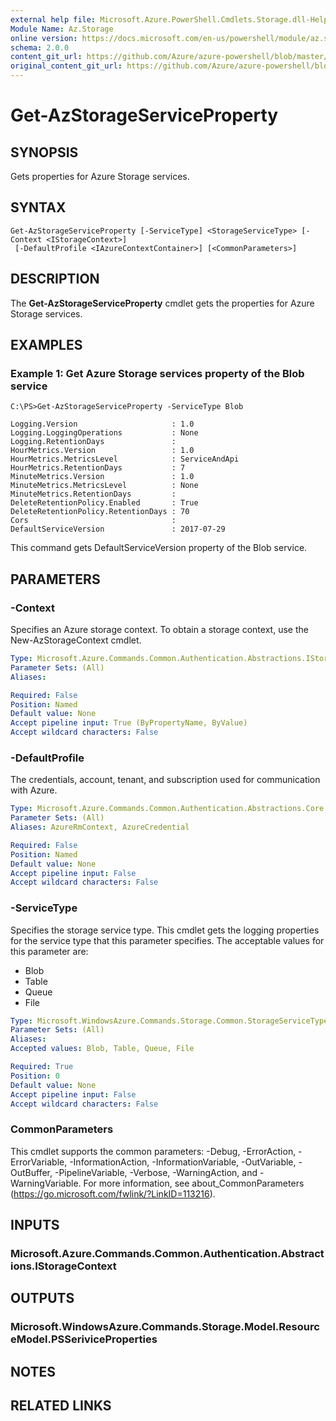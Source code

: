 ```yaml
---
external help file: Microsoft.Azure.PowerShell.Cmdlets.Storage.dll-Help.xml
Module Name: Az.Storage
online version: https://docs.microsoft.com/en-us/powershell/module/az.storage/get-azstorageserviceproperty
schema: 2.0.0
content_git_url: https://github.com/Azure/azure-powershell/blob/master/src/Storage/Storage.Management/help/Get-AzStorageServiceProperty.md
original_content_git_url: https://github.com/Azure/azure-powershell/blob/master/src/Storage/Storage.Management/help/Get-AzStorageServiceProperty.md
---
```


# Get-AzStorageServiceProperty

## SYNOPSIS
Gets properties for Azure Storage services.

## SYNTAX

```
Get-AzStorageServiceProperty [-ServiceType] <StorageServiceType> [-Context <IStorageContext>]
 [-DefaultProfile <IAzureContextContainer>] [<CommonParameters>]
```

## DESCRIPTION
The **Get-AzStorageServiceProperty** cmdlet gets the properties for Azure Storage services.

## EXAMPLES

### Example 1: Get  Azure Storage services property of the Blob service
```
C:\PS>Get-AzStorageServiceProperty -ServiceType Blob

Logging.Version                     : 1.0
Logging.LoggingOperations           : None
Logging.RetentionDays               : 
HourMetrics.Version                 : 1.0
HourMetrics.MetricsLevel            : ServiceAndApi
HourMetrics.RetentionDays           : 7
MinuteMetrics.Version               : 1.0
MinuteMetrics.MetricsLevel          : None
MinuteMetrics.RetentionDays         : 
DeleteRetentionPolicy.Enabled       : True
DeleteRetentionPolicy.RetentionDays : 70
Cors                                : 
DefaultServiceVersion               : 2017-07-29
```

This command gets DefaultServiceVersion property of the Blob service.

## PARAMETERS

### -Context
Specifies an Azure storage context.
To obtain a storage context, use the New-AzStorageContext cmdlet.

```yaml
Type: Microsoft.Azure.Commands.Common.Authentication.Abstractions.IStorageContext
Parameter Sets: (All)
Aliases:

Required: False
Position: Named
Default value: None
Accept pipeline input: True (ByPropertyName, ByValue)
Accept wildcard characters: False
```

### -DefaultProfile
The credentials, account, tenant, and subscription used for communication with Azure.

```yaml
Type: Microsoft.Azure.Commands.Common.Authentication.Abstractions.Core.IAzureContextContainer
Parameter Sets: (All)
Aliases: AzureRmContext, AzureCredential

Required: False
Position: Named
Default value: None
Accept pipeline input: False
Accept wildcard characters: False
```

### -ServiceType
Specifies the storage service type.
This cmdlet gets the logging properties for the service type that this parameter specifies.
The acceptable values for this parameter are:
- Blob 
- Table
- Queue
- File

```yaml
Type: Microsoft.WindowsAzure.Commands.Storage.Common.StorageServiceType
Parameter Sets: (All)
Aliases:
Accepted values: Blob, Table, Queue, File

Required: True
Position: 0
Default value: None
Accept pipeline input: False
Accept wildcard characters: False
```

### CommonParameters
This cmdlet supports the common parameters: -Debug, -ErrorAction, -ErrorVariable, -InformationAction, -InformationVariable, -OutVariable, -OutBuffer, -PipelineVariable, -Verbose, -WarningAction, and -WarningVariable. For more information, see about_CommonParameters (https://go.microsoft.com/fwlink/?LinkID=113216).

## INPUTS

### Microsoft.Azure.Commands.Common.Authentication.Abstractions.IStorageContext

## OUTPUTS

### Microsoft.WindowsAzure.Commands.Storage.Model.ResourceModel.PSSeriviceProperties

## NOTES

## RELATED LINKS
